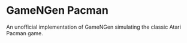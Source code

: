 # GameNGen Pacman

An unofficial implementation of GameNGen simulating the classic Atari Pacman game.
